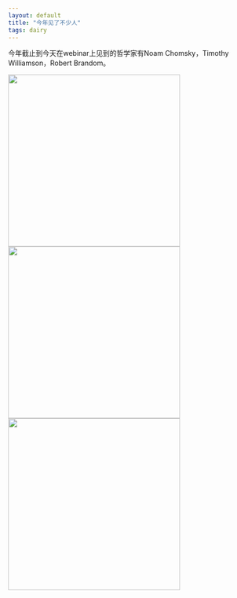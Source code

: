 ```yaml
---
layout: default
title: "今年见了不少人"
tags: dairy
---
```


今年截止到今天在webinar上见到的哲学家有Noam Chomsky，Timothy Williamson，Robert Brandom。

<img src="https://i.pinimg.com/originals/0b/38/f8/0b38f8c2a48a78327a4bd17cfed19813.png" width="350" height="" alt=""/>
  
<img src="https://i.pinimg.com/originals/84/74/f4/8474f495814691da6676c31d3a21d207.png" width="350" height="" alt=""/>
  
<img src="https://i.pinimg.com/originals/bc/7f/02/bc7f02a4423dbe459c9263a56196ae84.png" width="350" height="" alt=""/>
